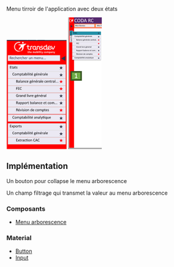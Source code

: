 Menu tirroir de l'application avec deux états

![Pasted image 20230125093027](../medias/Pasted%20image%2020230125093027.png)
![Pasted image 20230125094112](../medias/Pasted%20image%2020230125094112.png)

## Implémentation

Un bouton pour collapse le menu arborescence

Un champ filtrage qui transmet la valeur au menu arborescence

### Composants
- [Menu arborescence](Menu%20arborescence.md)

### Material
- [Button](https://material.angular.io/components/button/overview) 
- [Input](https://material.angular.io/components/form-field/overview)